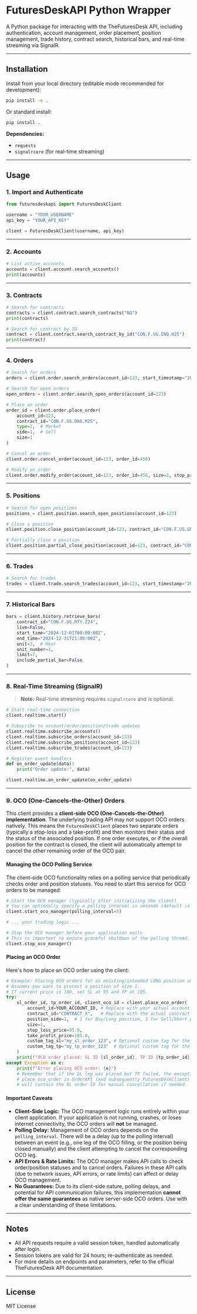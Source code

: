 # FuturesDeskAPI Python Wrapper

A Python package for interacting with the TheFuturesDesk API, including authentication, account management, order placement, position management, trade history, contract search, historical bars, and real-time streaming via SignalR.

---

## Installation

Install from your local directory (editable mode recommended for development):

```bash
pip install -e .
```

Or standard install:

```bash
pip install .
```

**Dependencies:**

- `requests`
- `signalrcore` (for real-time streaming)

---

## Usage

### 1. Import and Authenticate

```python
from futuresdeskapi import FuturesDeskClient

username = "YOUR_USERNAME"
api_key = "YOUR_API_KEY"

client = FuturesDeskClient(username, api_key)
```

---

### 2. Accounts

```python
# List active accounts
accounts = client.account.search_accounts()
print(accounts)
```

---

### 3. Contracts

```python
# Search for contracts
contracts = client.contract.search_contracts("NQ")
print(contracts)

# Search for contract by ID
contract = client.contract.search_contract_by_id("CON.F.US.ENQ.H25")
print(contract)
```

---

### 4. Orders

```python
# Search for orders
orders = client.order.search_orders(account_id=123, start_timestamp="2025-01-01T00:00:00Z")

# Search for open orders
open_orders = client.order.search_open_orders(account_id=123)

# Place an order
order_id = client.order.place_order(
    account_id=123,
    contract_id="CON.F.US.DA6.M25",
    type=2,  # Market
    side=1,  # Sell
    size=1
)

# Cancel an order
client.order.cancel_order(account_id=123, order_id=456)

# Modify an order
client.order.modify_order(account_id=123, order_id=456, size=2, stop_price=1604)
```

---

### 5. Positions

```python
# Search for open positions
positions = client.position.search_open_positions(account_id=123)

# Close a position
client.position.close_position(account_id=123, contract_id="CON.F.US.GMET.J25")

# Partially close a position
client.position.partial_close_position(account_id=123, contract_id="CON.F.US.GMET.J25", size=1)
```

---

### 6. Trades

```python
# Search for trades
trades = client.trade.search_trades(account_id=123, start_timestamp="2025-01-01T00:00:00Z")
```

---

### 7. Historical Bars

```python
bars = client.history.retrieve_bars(
    contract_id="CON.F.US.RTY.Z24",
    live=False,
    start_time="2024-12-01T00:00:00Z",
    end_time="2024-12-31T21:00:00Z",
    unit=3,  # Hour
    unit_number=1,
    limit=7,
    include_partial_bar=False
)
```

---

### 8. Real-Time Streaming (SignalR)

> **Note:** Real-time streaming requires `signalrcore` and is optional.

```python
# Start real-time connection
client.realtime.start()

# Subscribe to account/order/position/trade updates
client.realtime.subscribe_accounts()
client.realtime.subscribe_orders(account_id=123)
client.realtime.subscribe_positions(account_id=123)
client.realtime.subscribe_trades(account_id=123)

# Register event handlers
def on_order_update(data):
    print("Order update:", data)

client.realtime.on_order_update(on_order_update)
```

---

### 9. OCO (One-Cancels-the-Other) Orders

This client provides a **client-side OCO (One-Cancels-the-Other) implementation**. The underlying trading API may not support OCO orders natively. This means the `FuturesDeskClient` places two separate orders (typically a stop-loss and a take-profit) and then monitors their status and the status of the associated position. If one order executes, or if the overall position for the contract is closed, the client will automatically attempt to cancel the other remaining order of the OCO pair.

#### Managing the OCO Polling Service

The client-side OCO functionality relies on a polling service that periodically checks order and position statuses. You need to start this service for OCO orders to be managed:

```python
# Start the OCO manager (typically after initializing the client)
# You can optionally specify a polling interval in seconds (default is 10 seconds)
client.start_oco_manager(polling_interval=5) 

# ... your trading logic ...

# Stop the OCO manager before your application exits
# This is important to ensure graceful shutdown of the polling thread.
client.stop_oco_manager()
```

#### Placing an OCO Order

Here's how to place an OCO order using the client:

```python
# Example: Placing OCO orders for an existing/intended LONG position on 'CONTRACT_X'
# Assumes you want to protect a position of size 1.
# If current price is 100, set SL at 95 and TP at 105.
try:
    sl_order_id, tp_order_id, client_oco_id = client.place_oco_order(
        account_id=YOUR_ACCOUNT_ID, # Replace with your actual account ID
        contract_id="CONTRACT_X",   # Replace with the actual contract ID
        position_side=1,  # 1 for Buy/Long position, 2 for Sell/Short position
        size=1,
        stop_loss_price=95.0,
        take_profit_price=105.0,
        custom_tag_sl="my_sl_order_123", # Optional custom tag for the stop-loss order
        custom_tag_tp="my_tp_order_123"  # Optional custom tag for the take-profit order
    )
    print(f"OCO order placed: SL ID {sl_order_id}, TP ID {tp_order_id}, Managed ID {client_oco_id}")
except Exception as e:
    print(f"Error placing OCO order: {e}")
    # Remember that if the SL leg was placed but TP failed, the exception from
    # place_oco_order in OrderAPI (and subsequently FuturesDeskClient)
    # will contain the SL order ID for manual cancellation if needed.
```

#### Important Caveats

-   **Client-Side Logic:** The OCO management logic runs entirely within your client application. If your application is not running, crashes, or loses internet connectivity, the OCO orders will **not** be managed.
-   **Polling Delay:** Management of OCO orders depends on the `polling_interval`. There will be a delay (up to the polling interval) between an event (e.g., one leg of the OCO filling, or the position being closed manually) and the client attempting to cancel the corresponding OCO leg.
-   **API Errors & Rate Limits:** The OCO manager makes API calls to check order/position statuses and to cancel orders. Failures in these API calls (due to network issues, API errors, or rate limits) can affect or delay OCO management.
-   **No Guarantees:** Due to its client-side nature, polling delays, and potential for API communication failures, this implementation **cannot offer the same guarantees** as native server-side OCO orders. Use with a clear understanding of these limitations.

---

## Notes

- All API requests require a valid session token, handled automatically after login.
- Session tokens are valid for 24 hours; re-authenticate as needed.
- For more details on endpoints and parameters, refer to the official TheFuturesDesk API documentation.

---

## License

MIT License

